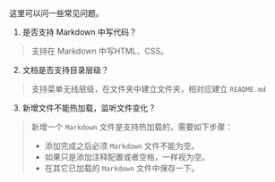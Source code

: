 <!--
title: 常见问题 
sort: 2
-->

这里可以问一些常见问题。

1. 是否支持 Markdown 中写代码？

> 支持在 Markdown 中写HTML、CSS。

2. 文档是否支持目录层级？

> 支持菜单无线层级，在文件夹中建立文件夹，相对应建立 `README.md`

3. 新增文件不能热加载，监听文件变化？

> 新增一个 `Markdown` 文件是支持热加载的，需要如下步骤：
> - 添加完成之后必须 `Markdown` 文件不能为空。
> - 如果只是添加注释配置或者空格，一样视为空。
> - 在其它已加载的 `Markdown` 文件中保存一下。
